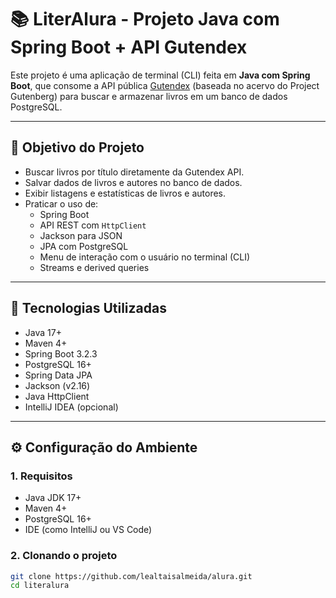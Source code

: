 # 📚 LiterAlura - Projeto Java com Spring Boot + API Gutendex

Este projeto é uma aplicação de terminal (CLI) feita em **Java com Spring Boot**, que consome a API pública [Gutendex](https://gutendex.com/) (baseada no acervo do Project Gutenberg) para buscar e armazenar livros em um banco de dados PostgreSQL.

---

## 📌 Objetivo do Projeto

- Buscar livros por título diretamente da Gutendex API.
- Salvar dados de livros e autores no banco de dados.
- Exibir listagens e estatísticas de livros e autores.
- Praticar o uso de:
  - Spring Boot
  - API REST com `HttpClient`
  - Jackson para JSON
  - JPA com PostgreSQL
  - Menu de interação com o usuário no terminal (CLI)
  - Streams e derived queries

---

## 🧰 Tecnologias Utilizadas

- Java 17+
- Maven 4+
- Spring Boot 3.2.3
- PostgreSQL 16+
- Spring Data JPA
- Jackson (v2.16)
- Java HttpClient
- IntelliJ IDEA (opcional)

---

## ⚙️ Configuração do Ambiente

### 1. Requisitos

- Java JDK 17+
- Maven 4+
- PostgreSQL 16+
- IDE (como IntelliJ ou VS Code)

### 2. Clonando o projeto

```bash
git clone https://github.com/lealtaisalmeida/alura.git
cd literalura
